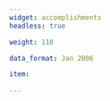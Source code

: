 ```yaml
---
widget: accomplishments
headless: true 

weight: 110

data_format: Jan 2006

item: 
                    
---
```

